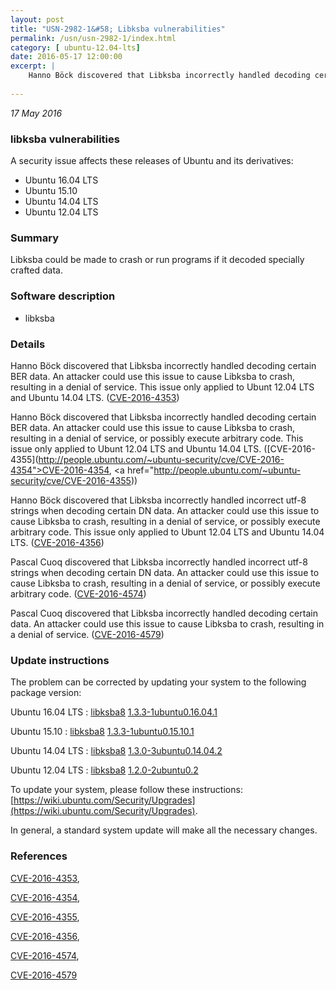 ```yaml
---
layout: post
title: "USN-2982-1&#58; Libksba vulnerabilities"
permalink: /usn/usn-2982-1/index.html
category: [ ubuntu-12.04-lts]
date: 2016-05-17 12:00:00
excerpt: |
    Hanno Böck discovered that Libksba incorrectly handled decoding certain BER data. An attacker could use this issue to cause Libksba to crash, resulting in a denial of service. This issue only applied to Ubunt 12.04 LTS and Ubuntu 14.04 LTS. ([CVE-2016-4353](http://people.ubuntu.com/~ubuntu-security/cve/CVE-2016-4353))
    
--- 
```

 
 

*17 May 2016*

### libksba vulnerabilities

A security issue affects these releases of Ubuntu and its derivatives:

* Ubuntu 16.04 LTS
* Ubuntu 15.10
* Ubuntu 14.04 LTS
* Ubuntu 12.04 LTS

### Summary

Libksba could be made to crash or run programs if it decoded specially crafted data.

### Software description

* libksba 

### Details

Hanno Böck discovered that Libksba incorrectly handled decoding certain BER data. An attacker could use this issue to cause Libksba to crash, resulting in a denial of service. This issue only applied to Ubunt 12.04 LTS and Ubuntu 14.04 LTS. ([CVE-2016-4353](http://people.ubuntu.com/~ubuntu-security/cve/CVE-2016-4353))

Hanno Böck discovered that Libksba incorrectly handled decoding certain BER data. An attacker could use this issue to cause Libksba to crash, resulting in a denial of service, or possibly execute arbitrary code. This issue only applied to Ubunt 12.04 LTS and Ubuntu 14.04 LTS. ([CVE-2016-4355](http://people.ubuntu.com/~ubuntu-security/cve/CVE-2016-4354">CVE-2016-4354</a>, <a href="http://people.ubuntu.com/~ubuntu-security/cve/CVE-2016-4355))

Hanno Böck discovered that Libksba incorrectly handled incorrect utf-8 strings when decoding certain DN data. An attacker could use this issue to cause Libksba to crash, resulting in a denial of service, or possibly execute arbitrary code. This issue only applied to Ubunt 12.04 LTS and Ubuntu 14.04 LTS. ([CVE-2016-4356](http://people.ubuntu.com/~ubuntu-security/cve/CVE-2016-4356))

Pascal Cuoq discovered that Libksba incorrectly handled incorrect utf-8 strings when decoding certain DN data. An attacker could use this issue to cause Libksba to crash, resulting in a denial of service, or possibly execute arbitrary code. ([CVE-2016-4574](http://people.ubuntu.com/~ubuntu-security/cve/CVE-2016-4574))

Pascal Cuoq discovered that Libksba incorrectly handled decoding certain data. An attacker could use this issue to cause Libksba to crash, resulting in a denial of service. ([CVE-2016-4579](http://people.ubuntu.com/~ubuntu-security/cve/CVE-2016-4579)) 

### Update instructions

The problem can be corrected by updating your system to the following package version:

Ubuntu 16.04 LTS
 : [libksba8](https://launchpad.net/ubuntu/+source/libksba) <span> [1.3.3-1ubuntu0.16.04.1](https://launchpad.net/ubuntu/+source/libksba/1.3.3-1ubuntu0.16.04.1) </span> 

Ubuntu 15.10
 : [libksba8](https://launchpad.net/ubuntu/+source/libksba) <span> [1.3.3-1ubuntu0.15.10.1](https://launchpad.net/ubuntu/+source/libksba/1.3.3-1ubuntu0.15.10.1) </span> 

Ubuntu 14.04 LTS
 : [libksba8](https://launchpad.net/ubuntu/+source/libksba) <span> [1.3.0-3ubuntu0.14.04.2](https://launchpad.net/ubuntu/+source/libksba/1.3.0-3ubuntu0.14.04.2) </span> 

Ubuntu 12.04 LTS
 : [libksba8](https://launchpad.net/ubuntu/+source/libksba) <span> [1.2.0-2ubuntu0.2](https://launchpad.net/ubuntu/+source/libksba/1.2.0-2ubuntu0.2) </span> 

To update your system, please follow these instructions: [https://wiki.ubuntu.com/Security/Upgrades](https://wiki.ubuntu.com/Security/Upgrades).

In general, a standard system update will make all the necessary changes. 

### References

 
 [CVE-2016-4353](http://people.ubuntu.com/~ubuntu-security/cve/CVE-2016-4353), 

 [CVE-2016-4354](http://people.ubuntu.com/~ubuntu-security/cve/CVE-2016-4354), 

 [CVE-2016-4355](http://people.ubuntu.com/~ubuntu-security/cve/CVE-2016-4355), 

 [CVE-2016-4356](http://people.ubuntu.com/~ubuntu-security/cve/CVE-2016-4356), 

 [CVE-2016-4574](http://people.ubuntu.com/~ubuntu-security/cve/CVE-2016-4574), 

 [CVE-2016-4579](http://people.ubuntu.com/~ubuntu-security/cve/CVE-2016-4579)
 

